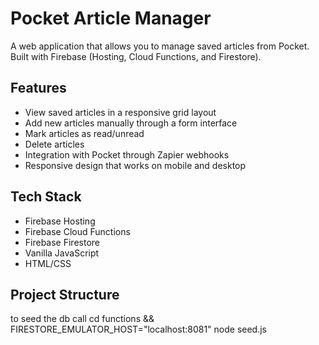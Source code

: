 # Pocket Article Manager

A web application that allows you to manage saved articles from Pocket. Built with Firebase (Hosting, Cloud Functions, and Firestore).

## Features

- View saved articles in a responsive grid layout
- Add new articles manually through a form interface
- Mark articles as read/unread
- Delete articles
- Integration with Pocket through Zapier webhooks
- Responsive design that works on mobile and desktop

## Tech Stack

- Firebase Hosting
- Firebase Cloud Functions
- Firebase Firestore
- Vanilla JavaScript
- HTML/CSS

## Project Structure


to seed the db call  cd functions && FIRESTORE_EMULATOR_HOST="localhost:8081" node seed.js